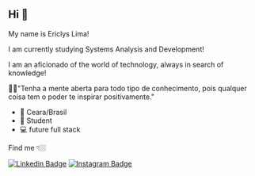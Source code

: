 ## Hi 👋

My name is Ericlys Lima!

I am currently studying Systems Analysis and Development!

I am an aficionado of the world of technology, always in search of knowledge!

🕵️‍♂️"Tenha a mente aberta para todo tipo de conhecimento, pois qualquer coisa tem o poder te inspirar positivamente."

- 📌 Ceara/Brasil
- 📖 Student
- 💻 future full stack

Find me 👇🏼

[![Linkedin Badge](https://img.shields.io/badge/-LinkedIn-blue?style=flat-square&logo=Linkedin&logoColor=white&link=https://www.linkedin.com/in/ericlys-lima-3b61761b1/)](https://www.linkedin.com/in/ericlys-lima-3b61761b1/) [![Instagram Badge](https://img.shields.io/badge/-Instagram-red?style=flat-square&logo=Instagram&logoColor=white&link=https://www.instagram.com/ericlys_lima_/)](https://www.instagram.com/ericlys_lima_/)
